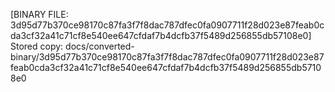 [BINARY FILE: 3d95d77b370ce98170c87fa3f7f8dac787dfec0fa0907711f28d023e87feab0cda3cf32a41c71cf8e540ee647cfdaf7b4dcfb37f5489d256855db57108e0]
Stored copy: docs/converted-binary/3d95d77b370ce98170c87fa3f7f8dac787dfec0fa0907711f28d023e87feab0cda3cf32a41c71cf8e540ee647cfdaf7b4dcfb37f5489d256855db57108e0
